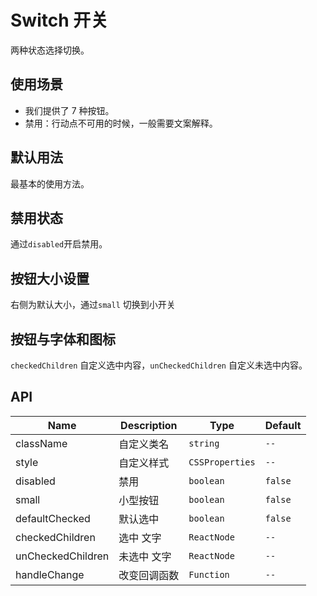 
# Switch 开关
两种状态选择切换。

## 使用场景
- 我们提供了 7 种按钮。
- 禁用：行动点不可用的时候，一般需要文案解释。

## 默认用法
最基本的使用方法。
<code src="./demo/base.tsx"></code>

## 禁用状态
通过`disabled`开启禁用。
<code src="./demo/disabled.tsx"></code>

## 按钮大小设置
右侧为默认大小，通过`small` 切换到小开关
<code src="./demo/size.tsx"></code>

## 按钮与字体和图标
`checkedChildren` 自定义选中内容，`unCheckedChildren` 自定义未选中内容。
<code src="./demo/font.tsx"></code>


## API
| Name              | Description  | Type            | Default |
| ----------------- | ------------ | --------------- | ------- |
| className         | 自定义类名   | `string`        | `--`    |
| style             | 自定义样式   | `CSSProperties` | `--`    |
| disabled          | 禁用         | `boolean`       | `false` |
| small             | 小型按钮     | `boolean`       | `false` |
| defaultChecked    | 默认选中     | `boolean`       | `false` |
| checkedChildren   | 选中 文字     | `ReactNode`     | `--`    |
| unCheckedChildren | 未选中 文字   | `ReactNode`     | `--`    |
| handleChange      | 改变回调函数 | `Function`      | `--`    |
